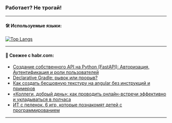 ### Работает? Не трогай!

---
<!--
#### 🛠️ Technical stack:

![Java](https://img.shields.io/badge/Java-informational?logo=Oracle&style=flat&logoColor=white&color=FF4500)
![Kotlin](https://img.shields.io/badge/Kotlin-informational?logo=Kotlin&style=flat&logoColor=white&color=774D97)
![TS](https://img.shields.io/badge/TypeScript-informational?logo=typeScript&style=flat&logoColor=black&color=017acc)
![Python](https://img.shields.io/badge/Python-informational?logo=Python&style=flat&logoColor=black&color=ffdd54) <br>
![Spring](https://img.shields.io/badge/Spring-informational?logo=Spring&style=flat&logoColor=white&color=6DB33F) 
![SpringBoot](https://img.shields.io/badge/SpringBoot-informational?logo=SpringBoot&style=flat&logoColor=white&color=6DB33F)
![Nest](https://img.shields.io/badge/NestJS-informational?logo=NestJS&style=flat&logoColor=white&color=E0234E) 
![NodeJS](https://img.shields.io/badge/NodeJS-informational?logo=node.js&style=flat&logoColor=white&color=70A760)<br>
![PostgreSQL](https://img.shields.io/badge/PostgreSQL-informational?logo=PostgreSQL&style=flat&logoColor=white&color=DAA520)
![MongoDB](https://img.shields.io/badge/MongoDB-informational?logo=MongoDB&style=flat&logoColor=white&color=870000)
![Apache](https://img.shields.io/badge/Apache-informational?logo=apache&style=flat&logoColor=white&color=f74e28)

___ 
-->

#### 🛠️ Используемые языки:

[![Top Langs](https://github-readme-stats-u2qms2cxw-advtsettinggmailcoms-projects.vercel.app/api/top-langs/?username=zloylis&langs_count=10&hide_title=true&title_color=e6edf3&size_weight=0.5&count_weight=0.5&layout=compact&hide_progress=true&hide_border=true&theme=dracula)](https://github.com/zloylis)

<!---


####  :octocat:&nbsp;&nbsp; Статистика:

![GitHub stats](https://github-readme-stats-u2qms2cxw-advtsettinggmailcoms-projects.vercel.app/api?username=zloylis&show_icons=true&hide_border=true&theme=dracula&title_color=e6edf3&include_all_commits=true&count_private=true&hide_rank=false&hide_title=true&rank_icon=github)
-->
---

#### 💬 Свежее с habr.com:

<!-- BLOG-POST-LIST:START -->
- [Создание собственного API на Python &lpar;FastAPI&rpar;: Авторизация, Аутентификация и роли пользователей](https://habr.com/ru/articles/829742/?utm_source=habrahabr&utm_medium=rss&utm_campaign=829742)
- [Declarative Gradle: рывок или прорыв?](https://habr.com/ru/companies/spring_aio/articles/829702/?utm_source=habrahabr&utm_medium=rss&utm_campaign=829702)
- [Как создать бесшовную текстуру на angular без инструкций и примеров](https://habr.com/ru/companies/pgk/articles/829678/?utm_source=habrahabr&utm_medium=rss&utm_campaign=829678)
- [«Коллеги, добрый день»: как проводить онлайн-встречи эффективно и укладываться в полчаса](https://habr.com/ru/companies/kuper/articles/829488/?utm_source=habrahabr&utm_medium=rss&utm_campaign=829488)
- [ИТ с пеленок. 6 игр, которые познакомят детей с программированием](https://habr.com/ru/companies/ru_mts/articles/829684/?utm_source=habrahabr&utm_medium=rss&utm_campaign=829684)
<!-- BLOG-POST-LIST:END -->

---
